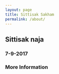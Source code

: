 ```yaml
---
layout: page
title: Sittisak Sakham
permalink: /about/
---
```

## Sittisak naja
### 7-9-2017
### More Information
